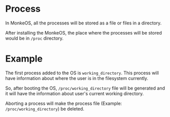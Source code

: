 # Process
In MonkeOS, all the processes will be stored as a file or files in a directory.

After installing the MonkeOS, the place where the processes will be stored would be in `/proc` directory.

# Example
The first process added to the OS is `working_directory`. This process will have information about where the user is in the filesystem currently.

So, after booting the OS, `/proc/working_directory` file will be generated and it will have the information about user's current working directory.


Aborting a process will make the process file (Example: `/proc/working_directory`) be deleted.
